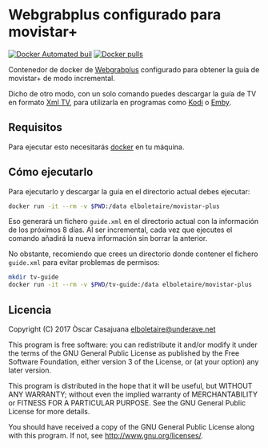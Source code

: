 Webgrabplus configurado para movistar+
======================================
[![Docker Automated buil][docker build svg]][hub]
[![Docker pulls][docker pulls svg]][hub]


Contenedor de docker de [Webgrabplus][webgrabplus] configurado para obtener la guía de
movistar+ de modo incremental.

Dicho de otro modo, con un solo comando puedes descargar la guía de TV en
formato [Xml TV][xmltv], para utilizarla en programas como [Kodi][kodi] o
[Emby][emby].

Requisitos
----------

Para ejecutar esto necesitarás [docker][docker] en tu máquina.

Cómo ejecutarlo
---------------

Para ejecutarlo y descargar la guía en el directorio actual debes ejecutar:

~~~bash
docker run -it --rm -v $PWD:/data elboletaire/movistar-plus
~~~

Eso generará un fichero `guide.xml` en el directorio actual con la información
de los próximos 8 días. Al ser incremental, cada vez que ejecutes el comando
añadirá la nueva información sin borrar la anterior.

No obstante, recomiendo que crees un directorio donde contener el fichero
`guide.xml` para evitar problemas de permisos:

~~~bash
mkdir tv-guide
docker run -it --rm -v $PWD/tv-guide:/data elboletaire/movistar-plus
~~~

Licencia
--------

Copyright (C) 2017 Òscar Casajuana <elboletaire@underave.net>

This program is free software: you can redistribute it and/or modify
it under the terms of the GNU General Public License as published by
the Free Software Foundation, either version 3 of the License, or
(at your option) any later version.

This program is distributed in the hope that it will be useful,
but WITHOUT ANY WARRANTY; without even the implied warranty of
MERCHANTABILITY or FITNESS FOR A PARTICULAR PURPOSE.  See the
GNU General Public License for more details.

You should have received a copy of the GNU General Public License
along with this program.  If not, see <http://www.gnu.org/licenses/>.

[webgrabplus]: http://webgrabplus.com/
[xmltv]: http://wiki.xmltv.org/index.php/XMLTVFormat
[kodi]: https://kodi.tv
[emby]: https://emby.media
[docker]: https://docker.com
[hub]: http://hub.docker.com/r/elboletaire/movistar-plus
[docker build svg]: https://img.shields.io/docker/automated/elboletaire/movistar-plus.svg?style=flat-square
[docker pulls svg]: https://img.shields.io/docker/pulls/elboletaire/movistar-plus.svg?style=flat-square